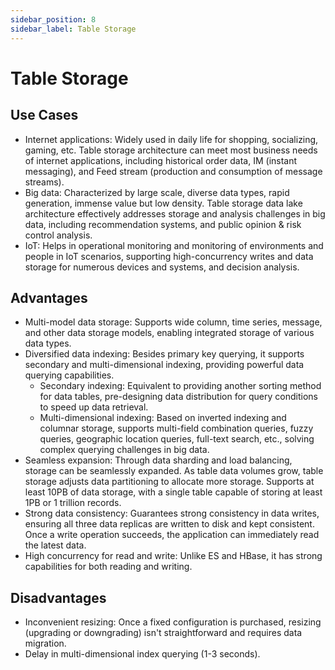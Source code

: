 ```yaml
---
sidebar_position: 8
sidebar_label: Table Storage
---
```



# Table Storage

## Use Cases

- Internet applications: Widely used in daily life for shopping, socializing, gaming, etc. Table storage architecture can meet most business needs of internet applications, including historical order data, IM (instant messaging), and Feed stream (production and consumption of message streams).
- Big data: Characterized by large scale, diverse data types, rapid generation, immense value but low density. Table storage data lake architecture effectively addresses storage and analysis challenges in big data, including recommendation systems, and public opinion & risk control analysis.
- IoT: Helps in operational monitoring and monitoring of environments and people in IoT scenarios, supporting high-concurrency writes and data storage for numerous devices and systems, and decision analysis.

## Advantages

- Multi-model data storage: Supports wide column, time series, message, and other data storage models, enabling integrated storage of various data types.
- Diversified data indexing: Besides primary key querying, it supports secondary and multi-dimensional indexing, providing powerful data querying capabilities.
  - Secondary indexing: Equivalent to providing another sorting method for data tables, pre-designing data distribution for query conditions to speed up data retrieval.
  - Multi-dimensional indexing: Based on inverted indexing and columnar storage, supports multi-field combination queries, fuzzy queries, geographic location queries, full-text search, etc., solving complex querying challenges in big data.
- Seamless expansion: Through data sharding and load balancing, storage can be seamlessly expanded. As table data volumes grow, table storage adjusts data partitioning to allocate more storage. Supports at least 10PB of data storage, with a single table capable of storing at least 1PB or 1 trillion records.
- Strong data consistency: Guarantees strong consistency in data writes, ensuring all three data replicas are written to disk and kept consistent. Once a write operation succeeds, the application can immediately read the latest data.
- High concurrency for read and write: Unlike ES and HBase, it has strong capabilities for both reading and writing.

## Disadvantages

- Inconvenient resizing: Once a fixed configuration is purchased, resizing (upgrading or downgrading) isn't straightforward and requires data migration.
- Delay in multi-dimensional index querying (1-3 seconds).
